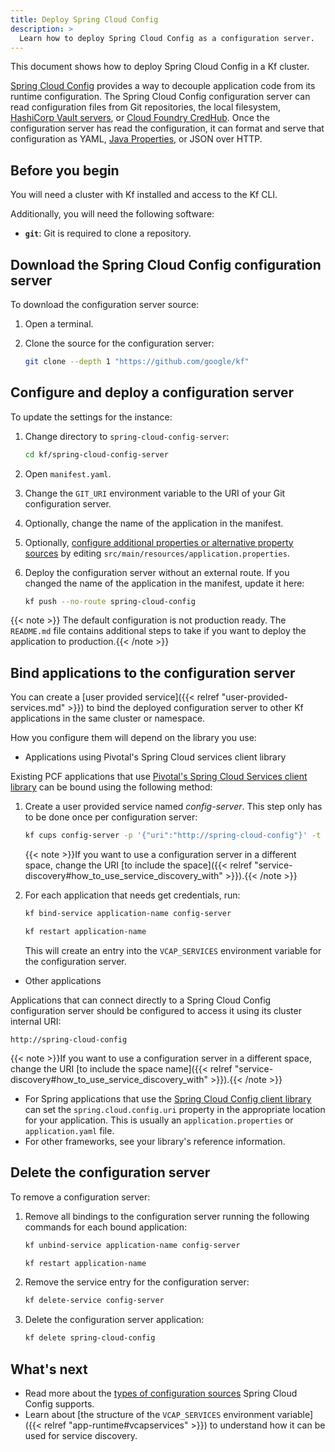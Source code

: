 ```yaml
---
title: Deploy Spring Cloud Config
description: >
  Learn how to deploy Spring Cloud Config as a configuration server.
---
```


This document shows how to deploy Spring Cloud Config in a Kf cluster.

[Spring Cloud Config](https://cloud.spring.io/spring-cloud-config/reference/html/)
provides a way to decouple application code from its runtime configuration.
The Spring Cloud Config configuration server can read configuration files from Git
repositories, the local filesystem, [HashiCorp Vault servers](https://www.vaultproject.io/),
or [Cloud Foundry CredHub](https://docs.cloudfoundry.org/credhub/).
Once the configuration server has read the configuration, it can format and serve
that configuration as YAML, [Java Properties](https://docs.oracle.com/cd/E23095_01/Platform.93/ATGProgGuide/html/s0204propertiesfileformat01.html),
or JSON over HTTP.

## Before you begin

You will need a cluster with Kf installed and access to the Kf CLI.

Additionally, you will need the following software:

- **`git`**: Git is required to clone a repository.

## Download the Spring Cloud Config configuration server

To download the configuration server source:

1.  Open a terminal.
1.  Clone the source for the configuration server:

    ```sh
    git clone --depth 1 "https://github.com/google/kf"
    ```

## Configure and deploy a configuration server

To update the settings for the instance:

1. Change directory to `spring-cloud-config-server`:

    ```sh
    cd kf/spring-cloud-config-server
    ```
1.  Open `manifest.yaml`.
1.  Change the `GIT_URI` environment variable to the URI of your Git configuration server.
1.  Optionally, change the name of the application in the manifest.
1.  Optionally, [configure additional properties or alternative property sources](https://cloud.spring.io/spring-cloud-config/reference/html/#_environment_repository)
    by editing `src/main/resources/application.properties`.
1.  Deploy the configuration server without an external route. If you changed
    the name of the application in the manifest, update it here:

    ```sh
    kf push --no-route spring-cloud-config
    ```

{{< note >}} The default configuration is not production ready. The `README.md` file contains
additional steps to take if you want to deploy the application to production.{{< /note >}}

## Bind applications to the configuration server

You can create a [user provided service]({{< relref "user-provided-services.md" >}})
to bind the deployed configuration server to other Kf
applications in the same cluster or namespace.

How you configure them will depend on the library you use:


*  Applications using Pivotal's Spring Cloud services client library

  Existing PCF applications that use [Pivotal's Spring Cloud Services client library](https://github.com/pivotal-cf/spring-cloud-services-starters)
  can be bound using the following method:

  1.  Create a user provided service named <var>config-server</var>. This step
      only has to be done once per configuration server:

      ```sh
      kf cups config-server -p '{"uri":"http://spring-cloud-config"}' -t configuration
      ```

      {{< note >}}If you want to use a configuration server in a different space,
      change the URI [to include the space]({{< relref "service-discovery#how_to_use_service_discovery_with" >}}).{{< /note >}}

  2.  For each application that needs get credentials, run:

      ```sh
      kf bind-service application-name config-server

      kf restart application-name
      ```

      This will create an entry into the `VCAP_SERVICES` environment variable for
      the configuration server.

*  Other applications

  Applications that can connect directly to a Spring Cloud Config configuration
  server should be configured to access it using its cluster internal URI:

  ```none
  http://spring-cloud-config
  ```

  {{< note >}}If you want to use a configuration server in a different space, change the URI
  [to include the space name]({{< relref "service-discovery#how_to_use_service_discovery_with" >}}).{{< /note >}}

  *  For Spring applications that use the [Spring Cloud Config client library](https://cloud.spring.io/spring-cloud-config/multi/multi__spring_cloud_config_client.html)
     can set the `spring.cloud.config.uri` property in the appropriate location
     for your application. This is usually an `application.properties` or
     `application.yaml` file.
  *  For other frameworks, see your library's reference information.

## Delete the configuration server

To remove a configuration server:

1. Remove all bindings to the configuration server running the following commands for each bound application:

    ```sh
    kf unbind-service application-name config-server

    kf restart application-name
    ```

2. Remove the service entry for the configuration server:

    ```sh
    kf delete-service config-server
    ```

3. Delete the configuration server application:

    ```sh
    kf delete spring-cloud-config
    ```

## What's next

+   Read more about the [types of configuration sources](https://cloud.spring.io/spring-cloud-config/reference/html/#_environment_repository)
    Spring Cloud Config supports.
+   Learn about [the structure of the `VCAP_SERVICES` environment variable]({{< relref "app-runtime#vcapservices" >}})
    to understand how it can be used for service discovery.